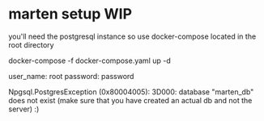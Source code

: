 # marten setup WIP
you'll need the postgresql instance so use docker-compose located in the root directory  

docker-compose -f docker-compose.yaml up -d

user_name: root
password: password

Npgsql.PostgresException (0x80004005): 3D000: database "marten_db" does not exist
(make sure that you have created an actual db and not the server)  :)
